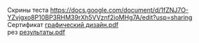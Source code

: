 Скрины теста https://docs.google.com/document/d/1fZNJ7O-YZvjgxo8P10BP3RHM39rXh5VVznf2ioMHg7A/edit?usp=sharing  
Cертификат [графический дизайн.pdf](https://github.com/Katya6589/Barsegyan-EG-/files/10538915/default.pdf)  
рез [результаты.pdf](https://github.com/Katya6589/Barsegyan-EG-/files/10538928/default.pdf)


